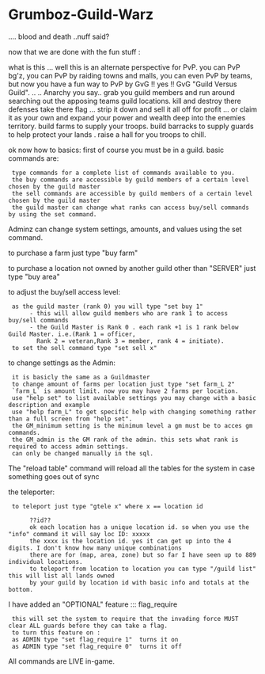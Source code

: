 Grumboz-Guild-Warz
==================

.... blood and death ..nuff said?

now that we are done with the fun stuff :

what is this ... well this is an alternate perspective for PvP. you can PvP bg'z, you can PvP by raiding towns and malls, you can even PvP by teams, but now you have a fun way to PvP by GvG !! yes !! GvG "Guild Versus Guild". ..
.. Anarchy you say.. grab you guild members and run around searching out the apposing teams guild locations. kill and destroy there defenses take there flag ... strip it down and sell it all off for profit ... or claim it as your own and expand your power and wealth deep into the enemies territory. build farms to supply your troops. build barracks to supply guards to help protect your lands . raise a hall for you troops to chill.

ok now how to basics:
first of course you must be in a guild.
basic commands are:

     type commands for a complete list of commands available to you.
     the buy commands are accessible by guild members of a certain level chosen by the guild master
     the sell commands are accessible by guild members of a certain level chosen by the guild master
     the guild master can change what ranks can access buy/sell commands by using the set command.

Adminz can change system settings, amounts, and values using the set command.

to purchase a farm just type "buy farm"

to purchase a location not owned by another guild other than "SERVER" just type "buy area"

to adjust the buy/sell access level:

     as the guild master (rank 0) you will type "set buy 1"
          - this will allow guild members who are rank 1 to access buy/sell commands
          - the Guild Master is Rank 0 . each rank +1 is 1 rank below Guild Master. i.e.(Rank 1 = officer,
            Rank 2 = veteran,Rank 3 = member, rank 4 = initiate).
     to set the sell command type "set sell x" 

to change settings as the Admin:

     it is basicly the same as a Guildmaster
     to change amount of farms per location just type "set farm_L 2"
     `farm_L` is amount limit. now you may have 2 farms per location.
     use "help set" to list available settings you may change with a basic description and example
     use "help farm_L" to get specific help with changing something rather than a full screen from "help set".
     the GM_minimum setting is the minimum level a gm must be to acces gm commands.
     the GM_admin is the GM rank of the admin. this sets what rank is required to access admin settings.
     can only be changed manually in the sql.

The "reload table" command will reload all the tables for the system in case something goes out of sync

the teleporter:

     to teleport just type "gtele x" where x == location id
     
          ??id??
          ok each location has a unique location id. so when you use the "info" command it will say loc ID: xxxxx
          the xxxx is the location id. yes it can get up into the 4 digits. I don't know how many unique combinations
          there are for (map, area, zone) but so far I have seen up to 889 individual locations.
          to teleport from location to location you can type "/guild list" this will list all lands owned
          by your guild by location id with basic info and totals at the bottom.

I have added an "OPTIONAL" feature ::: flag_require

     this will set the system to require that the invading force MUST clear ALL guards before they can take a flag.
     to turn this feature on :
     as ADMIN type "set flag_require 1"  turns it on
     as ADMIN type "set flag_require 0"  turns it off

All commands are LIVE in-game.

